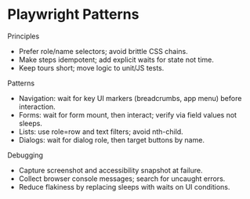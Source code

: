 # Playwright Patterns

Principles

- Prefer role/name selectors; avoid brittle CSS chains.
- Make steps idempotent; add explicit waits for state not time.
- Keep tours short; move logic to unit/JS tests.

Patterns

- Navigation: wait for key UI markers (breadcrumbs, app menu) before interaction.
- Forms: wait for form mount, then interact; verify via field values not sleeps.
- Lists: use role=row and text filters; avoid nth-child.
- Dialogs: wait for dialog role, then target buttons by name.

Debugging

- Capture screenshot and accessibility snapshot at failure.
- Collect browser console messages; search for uncaught errors.
- Reduce flakiness by replacing sleeps with waits on UI conditions.
